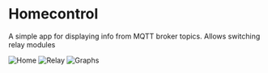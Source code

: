 # Homecontrol

A simple app for displaying info from MQTT broker topics. Allows switching relay modules

![Home](https://dl3.pushbulletusercontent.com/aMt7oZyas7MgaXYEtvpRRXqaX8No1yBn/Screenshot_20190428-131409.jpg)
![Relay](https://dl3.pushbulletusercontent.com/vjOdETWfTBjuyFG6f4oKLu0WmHrxtKE6/Screenshot_20190428-131424.png)
![Graphs](https://dl3.pushbulletusercontent.com/NogToFHGaOYPT62C81gplqMxYzoKzGf/Screenshot_20190407-213912.jpg)